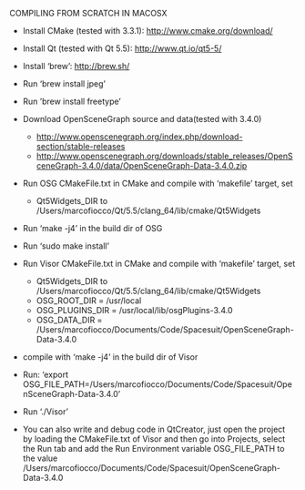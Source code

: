 COMPILING FROM SCRATCH IN MACOSX

- Install CMake (tested with 3.3.1): http://www.cmake.org/download/

- Install Qt (tested with Qt 5.5): http://www.qt.io/qt5-5/

- Install ‘brew’: http://brew.sh/

- Run ‘brew install jpeg’

- Run ’brew install freetype’

- Download OpenSceneGraph source and data(tested with 3.4.0)
	- http://www.openscenegraph.org/index.php/download-section/stable-releases
	- http://www.openscenegraph.org/downloads/stable_releases/OpenSceneGraph-3.4.0/data/OpenSceneGraph-Data-3.4.0.zip

- Run OSG CMakeFile.txt in CMake and compile with ‘makefile’ target, set
	- Qt5Widgets_DIR to /Users/marcofiocco/Qt/5.5/clang_64/lib/cmake/Qt5Widgets

- Run ‘make -j4’ in the build dir of OSG

- Run ‘sudo make install’

- Run Visor CMakeFile.txt in CMake and compile with ‘makefile’ target, set
	- Qt5Widgets_DIR to /Users/marcofiocco/Qt/5.5/clang_64/lib/cmake/Qt5Widgets
	- OSG_ROOT_DIR = /usr/local
	- OSG_PLUGINS_DIR = /usr/local/lib/osgPlugins-3.4.0
	- OSG_DATA_DIR = /Users/marcofiocco/Documents/Code/Spacesuit/OpenSceneGraph-Data-3.4.0

- compile with ‘make -j4’ in the build dir of Visor

- Run:
‘export OSG_FILE_PATH=/Users/marcofiocco/Documents/Code/Spacesuit/OpenSceneGraph-Data-3.4.0’

- Run ‘./Visor’

- You can also write and debug code in QtCreator, just open the project by loading the CMakeFile.txt of Visor and then go into Projects, select the Run tab and add the Run Environment variable OSG_FILE_PATH to the value /Users/marcofiocco/Documents/Code/Spacesuit/OpenSceneGraph-Data-3.4.0
